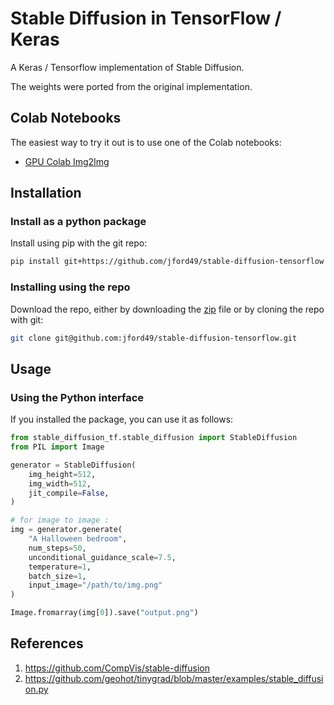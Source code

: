 # Stable Diffusion in TensorFlow / Keras

A Keras / Tensorflow implementation of Stable Diffusion. 

The weights were ported from the original implementation.

## Colab Notebooks

The easiest way to try it out is to use one of the Colab notebooks:


- [GPU Colab Img2Img](https://colab.research.google.com/drive/1d7uiLFXLI1Gi4jLs57VUxJr7OsZBc1G9?usp=sharing)


## Installation

### Install as a python package

Install using pip with the git repo:

```bash
pip install git+https://github.com/jford49/stable-diffusion-tensorflow
```

### Installing using the repo

Download the repo, either by downloading the
[zip](https://github.com/jford49/stable-diffusion-tensorflow/archive/refs/heads/master.zip)
file or by cloning the repo with git:

```bash
git clone git@github.com:jford49/stable-diffusion-tensorflow.git
```

## Usage

### Using the Python interface

If you installed the package, you can use it as follows:

```python
from stable_diffusion_tf.stable_diffusion import StableDiffusion
from PIL import Image

generator = StableDiffusion(
    img_height=512,
    img_width=512,
    jit_compile=False,
)

# for image to image :
img = generator.generate(
    "A Halloween bedroom",
    num_steps=50,
    unconditional_guidance_scale=7.5,
    temperature=1,
    batch_size=1,
    input_image="/path/to/img.png"
)

Image.fromarray(img[0]).save("output.png")
```

## References

1) https://github.com/CompVis/stable-diffusion
2) https://github.com/geohot/tinygrad/blob/master/examples/stable_diffusion.py
